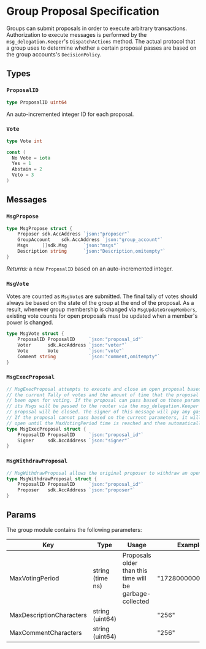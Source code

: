 # Group Proposal Specification

Groups can submit proposals in order to execute arbitrary transactions.
Authorization to execute messages is performed by the `msg_delegation.Keeper`'s
`DispatchActions` method. The actual protocol that a group uses to determine
whether a certain proposal passes are based on the group accounts's
`DecisionPolicy`.

## Types

### `ProposalID`

```go
type ProposalID uint64
```

An auto-incremented integer ID for each proposal.

### `Vote`

```go
type Vote int

const (
  No Vote = iota
  Yes = 1
  Abstain = 2
  Veto = 3
)
```

## Messages

### `MsgPropose`

```go
type MsgPropose struct {
    Proposer sdk.AccAddress `json:"proposer"`
	GroupAccount    sdk.AccAddress `json:"group_account"`
	Msgs     []sdk.Msg      `json:"msgs"`
	Description string      `json:"Description,omitempty"`
}
```

*Returns:* a new `ProposalID` based on an auto-incremented integer.

### `MsgVote`

Votes are counted as `MsgVote`s are submitted. The final tally of votes should
always be based on the state of the group at the end of the proposal. As a result,
whenever group membership is changed via `MsgUpdateGroupMembers`, existing vote
counts for open proposals must be updated when a member's power is changed.

```go
type MsgVote struct {
	ProposalID ProposalID     `json:"proposal_id"`
	Voter      sdk.AccAddress `json:"voter"`
	Vote       Vote           `json:"vote"`
	Comment string            `json:"comment,omitempty"`
}
```

### `MsgExecProposal`

```go
// MsgExecProposal attempts to execute and close an open proposal based on
// the current Tally of votes and the amount of time that the proposal has
// been open for voting. If the proposal can pass based on those parameters,
// its Msgs will be passed to the router via the msg_delegation.Keeper and the
// proposal will be closed. The signer of this message will pay any gas costs.
// If the proposal cannot pass based on the current parameters, it will remain
// open until the MaxVotingPeriod time is reached and then automatically closed.
type MsgExecProposal struct {
	ProposalID ProposalID     `json:"proposal_id"`
	Signer     sdk.AccAddress `json:"signer"`
}
```
### `MsgWithdrawProposal`

```go
// MsgWithdrawProposal allows the original proposer to withdraw an open proposal.
type MsgWithdrawProposal struct {
	ProposalID ProposalID     `json:"proposal_id"`
	Proposer   sdk.AccAddress `json:"proposer"`
}
```

## Params

The group module contains the following parameters:

| Key | Type | Usage | Example |
|------------------------|-----------------|---------|-----|
| MaxVotingPeriod | string (time ns) | Proposals older than this time will be garbage-collected | "172800000000000" |
| MaxDescriptionCharacters | string (uint64) | | "256" |
| MaxCommentCharacters | string (uint64) | | "256" |

